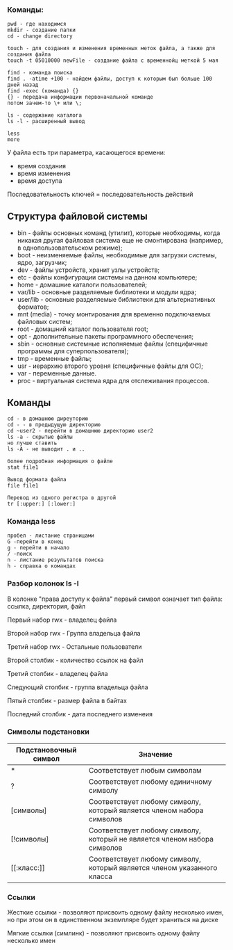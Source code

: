 ### Команды:
```
pwd - где находимся
mkdir - создание папки
cd - change directory

touch - для создания и изменения временных меток файла, а также для создания файла
touch -t 05010000 newFile - создание файла с временнойц меткой 5 мая

find - команда поиска
find . -atime +100 - найдем файлы, доступ к которым был больше 100 дней назад
find -exec (команда) {}
{} - передача информации первоначальной команде
потом зачем-то \+ или \;

ls - содержание каталога
ls -l - расширенный вывод

less
more

```
У файла есть три параметра, касающегося времени:
- время создания
- время изменения
- время доступа

Последовательность ключей = последовательность действий

## Структура файловой системы
- bin - файлы основных команд (утилит), которые необходимы, когда никакая
другая файловая система еще не смонтирована (например, в
однопользовательском режиме);
- boot - неизменяемые файлы, необходимые для загрузки системы, ядро, загрузчик;
- dev - файлы устройств, хранит узлы устройств;
- etc - файлы конфигурации системы на данном компьютере;
- home - домашние каталоги пользователей;
- var/lib - основные разделяемые библиотеки и модули ядра;
- user/lib - основные разделяемые библиотеки для альтернативных форматов;
- mnt (media) - точку монтирования для временно подключаемых файловых систем;
- root - домашний каталог пользователя root;
- opt - дополнительные пакеты программного обеспечения;
- sbin - основные системные исполняемые файлы (специфичные программы для суперпользователя);
- tmp - временные файлы;
- usr - иерархию второго уровня (специфичные файлы для ОС);
- var - переменные данные.
- proc - виртуальная система ядра для отслеживания процессов.

## Команды
```
cd - в домашнюю диреуторию
cd - - в предыдущую директорию
cd ~user2 - перейти в домашнюю директорию user2
ls -a - скрытые файлы
но лучше ставить
ls -A - не выводит . и ..

более подробная информация о файле
stat file1

Вывод формата файла
file file1

Перевод из одного регистра в другой
tr [:upper:] [:lower:]
```
### Команда less
```
пробел - листание страницами
G -перейти в конец
g - перейти в начало
/ -поиск
n - листание результатов поиска
h - справка о командах
```
### Разбор колонок ls -l

В колонке "права доступу к файла" первый символ означает тип файла: ссылка, директория, файл

Первый набор rwx - владелец файла

Второй набор rwx - Группа владельца файла

Третий набор rwx - Остальные пользователи

Второй столбик - количество ссылок на файл

Третий столбик - владелец файла

Следующий столбик - группа владельца файла

Пятый столбик - размер файла в байтах

Последний столбик - дата последнего изменеия

### Символы подстановки
|Подстановочный символ| Значение|
|---|---|
|*| Соответствует любым символам|
|?|	Соответствует любому единичному символу|
|[символы]|	Соответствует любому символу, который является членом набора символов|
|[!символы]|Соответствует любому символу, который не является членом набора символов|
|[[:класс:]]|	Соответствует любому символу, который является членом указанного класса|

### Ссылки
Жесткие ссылки - позволяют присвоить одному файлу несколько имен, но при этом он в единственном экземпляре будет храниться на диске

Мягкие ссылки (симлинк) - позволяют присвоить одному файлу несколько имен

